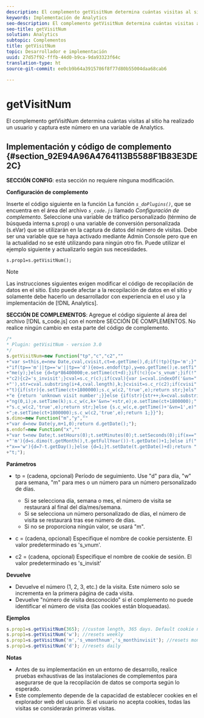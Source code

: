 ```yaml
---
description: El complemento getVisitNum determina cuántas visitas al sitio ha realizado un usuario y captura este número en una variable de Analytics.
keywords: Implementación de Analytics
seo-description: El complemento getVisitNum determina cuántas visitas al sitio ha realizado un usuario y captura este número en una variable de Analytics.
seo-title: getVisitNum
solution: Analytics
subtopic: Complementos
title: getVisitNum
topic: Desarrollador e implementación
uuid: 27d57f92-fffb-44d0-b9ca-9da93323f64c
translation-type: ht
source-git-commit: ee0cb9b64a3915786f8f77d80b55004daa68cab6

---
```



# getVisitNum

El complemento getVisitNum determina cuántas visitas al sitio ha realizado un usuario y captura este número en una variable de Analytics.

## Implementación y código de complemento {#section_92E94A96A4764113B5588F1B83E3DE2C}

**SECCIÓN CONFIG**: esta sección no requiere ninguna modificación.

**Configuración de complemento**

Inserte el código siguiente en la función La función *`s_doPlugins()`*, que se encuentra en el área del archivo *`s_code.js`* llamado *Configuración de complemento*. Seleccione una variable de tráfico personalizado (término de búsqueda interna s.prop) o una variable de conversión personalizada (s.eVar) que se utilizarán en la captura de datos del número de visitas. Debe ser una variable que se haya activado mediante Admin Console pero que en la actualidad no se esté utilizando para ningún otro fin. Puede utilizar el ejemplo siguiente y actualizarlo según sus necesidades.

`s.prop1=s.getVisitNum();`

>[!NOTE]
>
>Las instrucciones siguientes exigen modificar el código de recopilación de datos en el sitio. Esto puede afectar a la recopilación de datos en el sitio y solamente debe hacerlo un desarrollador con experiencia en el uso y la implementación de [!DNL Analytics].

**SECCIÓN DE COMPLEMENTOS**: Agregue el código siguiente al área del archivo [!DNL s_code.js] con el nombre SECCIÓN DE COMPLEMENTOS. No realice ningún cambio en esta parte del código de complemento.

```js
/* 
* Plugin: getVisitNum - version 3.0 
*/ 
s.getVisitNum=new Function("tp","c","c2","" 
+"var s=this,e=new Date,cval,cvisit,ct=e.getTime(),d;if(!tp){tp='m';}" 
+"if(tp=='m'||tp=='w'||tp=='d'){eo=s.endof(tp),y=eo.getTime();e.setTi" 
+"me(y);}else {d=tp*86400000;e.setTime(ct+d);}if(!c){c='s_vnum';}if(!" 
+"c2){c2='s_invisit';}cval=s.c_r(c);if(cval){var i=cval.indexOf('&vn=" 
+"'),str=cval.substring(i+4,cval.length),k;}cvisit=s.c_r(c2);if(cvisi" 
+"t){if(str){e.setTime(ct+1800000);s.c_w(c2,'true',e);return str;}els" 
+"e {return 'unknown visit number';}}else {if(str){str++;k=cval.substri" 
+"ng(0,i);e.setTime(k);s.c_w(c,k+'&vn='+str,e);e.setTime(ct+1800000);" 
+"s.c_w(c2,'true',e);return str;}else {s.c_w(c,e.getTime()+'&vn=1',e)" 
+";e.setTime(ct+1800000);s.c_w(c2,'true',e);return 1;}}"); 
s.dimo=new Function("m","y","" 
+"var d=new Date(y,m+1,0);return d.getDate();"); 
s.endof=new Function("x","" 
+"var t=new Date;t.setHours(0);t.setMinutes(0);t.setSeconds(0);if(x==" 
+"'m'){d=s.dimo(t.getMonth(),t.getFullYear())-t.getDate()+1;}else if(" 
+"x=='w'){d=7-t.getDay();}else {d=1;}t.setDate(t.getDate()+d);return " 
+"t;");
```

**Parámetros**

* tp = (cadena, opcional) Período de seguimiento. Use "d" para día, "w" para semana, "m" para mes o un número para un número personalizado de días.

   * Si se selecciona día, semana o mes, el número de visita se restaurará al final del día/mes/semana.
   * Si se selecciona un número personalizado de días, el número de visita se restaurará tras ese número de días.
   * Si no se proporciona ningún valor, se usará "m".

* c = (cadena, opcional) Especifique el nombre de cookie persistente. El valor predeterminado es 's_vnum'.
* c2 = (cadena, opcional) Especifique el nombre de cookie de sesión. El valor predeterminado es 's_invisit'

**Devuelve**

* Devuelve el número (1, 2, 3, etc.) de la visita. Este número solo se incrementa en la primera página de cada visita.
* Devuelve "número de visita desconocido" si el complemento no puede identificar el número de visita (las cookies están bloqueadas).

**Ejemplos**

```js
s.prop1=s.getVisitNum(365); //custom length, 365 days. Default cookie names 
s.prop1=s.getVisitNum('w'); //resets weekly 
s.prop1=s.getVisitNum('m','s_vmonthnum','s_monthinvisit'); //resets montly, custom cookie names 
s.prop1=s.getVisitNum('d'); //resets daily
```

**Notas**

* Antes de su implementación en un entorno de desarrollo, realice pruebas exhaustivas de las instalaciones de complementos para asegurarse de que la recopilación de datos se comporta según lo esperado.
* Este complemento depende de la capacidad de establecer cookies en el explorador web del usuario. Si el usuario no acepta cookies, todas las visitas se considerarán primeras visitas.

